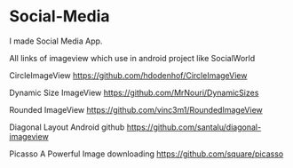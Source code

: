 # Social-Media
I made Social Media App.


All links of imageview which use in android project like SocialWorld

CircleImageView
https://github.com/hdodenhof/CircleImageView

Dynamic Size ImageView
https://github.com/MrNouri/DynamicSizes

Rounded ImageView 
https://github.com/vinc3m1/RoundedImageView

Diagonal Layout Android github
https://github.com/santalu/diagonal-imageview

Picasso A Powerful Image downloading 
https://github.com/square/picasso

